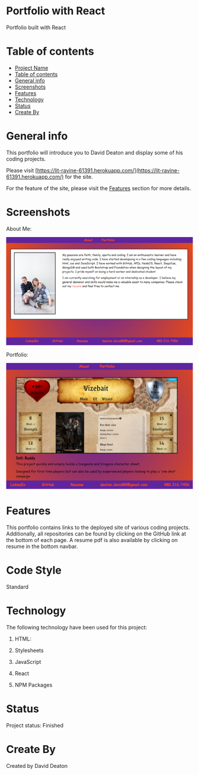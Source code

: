 # Portfolio with React
Portfolio built with React

# Table of contents
- [Project Name](#portfolio)
- [Table of contents](#table-of-contents)
- [General info](#general-info)
- [Screenshots](#screenshots)
- [Features](#features)
- [Technology](#technology)
- [Status](#status)
- [Create By](#create-by)

# General info
This portfolio will introduce you to David Deaton and display some of his coding projects.

Please visit [https://lit-ravine-61391.herokuapp.com/](https://lit-ravine-61391.herokuapp.com/) for the site.

For the feature of the site, please visit the [Features](#features) section for more details.

# Screenshots
About Me:

![About Me](./src/img/aboutsuns.PNG?raw=true)

Portfolio:

![Portfolio](./src/img/sunsport.PNG?raw=true)

# Features
This portfolio contains links to the deployed site of various coding projects.  Additionally, all repositories can be found by clicking on the GitHub link at the bottom of each page.  A resume pdf is also available by clicking on resume in the bottom navbar.

# Code Style
Standard

# Technology
The following technology have been used for this project:

1. HTML:
   
2. Stylesheets

3. JavaScript

4. React

5. NPM Packages

# Status
Project status: Finished

# Create By
Created by David Deaton